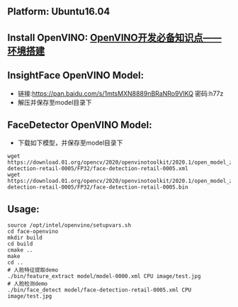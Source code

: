 ## Platform: Ubuntu16.04
## Install OpenVINO: [OpenVINO开发必备知识点——环境搭建](https://www.toutiao.com/i6813281706506715651/)
## InsightFace OpenVINO Model:

- 链接:https://pan.baidu.com/s/1mtsMXN8889nBRaNRo9VlKQ  密码:h77z
- 解压并保存至model目录下

## FaceDetector OpenVINO Model:

- 下载如下模型，并保存至model目录下

```
wget https://download.01.org/opencv/2020/openvinotoolkit/2020.1/open_model_zoo/models_bin/1/face-detection-retail-0005/FP32/face-detection-retail-0005.xml
wget https://download.01.org/opencv/2020/openvinotoolkit/2020.1/open_model_zoo/models_bin/1/face-detection-retail-0005/FP32/face-detection-retail-0005.bin
```

## Usage:

```
source /opt/intel/openvino/setupvars.sh
cd face-openvino
mkdir build
cd build
cmake ..
make
cd ..
# 人脸特征提取demo
./bin/feature_extract model/model-0000.xml CPU image/test.jpg 
# 人脸检测demo
./bin/face_detect model/face-detection-retail-0005.xml CPU image/test.jpg
```
